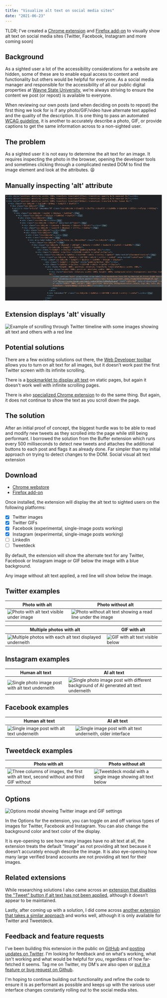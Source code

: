 ```yaml
---
title: "Visualize alt text on social media sites"
date: "2021-06-23"
---
```


TLDR; I've created a [Chrome extension](https://chrome.google.com/webstore/detail/social-visual-alt-text/bkpbmomfemcjdeekdffmbohifpndodmi) and [Firefox add-on](https://addons.mozilla.org/en-US/firefox/addon/social-visual-alt-text/) to visually show alt text on social media sites (Twitter, Facebook, Instagram and more coming soon)

## Background 

As a sighted user a lot of the accessibility considerations for a website are hidden, some of these are to enable equal access to content and functionality but others would be helpful for everyone. As a social media manager and responsible for the accessibility of all our public digital properties at [Wayne State University](https://mac.wayne.edu/web), we’re always striving to ensure the content we post (or repost) is available to everyone. 

When reviewing our own posts (and when deciding on posts to repost) the first thing we look for is if any photo/GIF/video have alternate text applied and the quality of the description. It is one thing to pass an automated  [WCAG guideline](https://www.w3.org/TR/WCAG20-TECHS/H37.html), it is another to accurately describe a photo, GIF, or provide captions to get the same information across to a non-sighted user.

## The problem

As a sighted user it is not easy to determine the alt text for an image. It requires inspecting the photo in the browser, opening the developer tools and sometimes clicking through a complicated nested DOM to find the image element and look at the attributes. 😫

<div class="row -mx-4 md:flex">
    <div class="md:w-1/2 px-4">
        <h2>Manually inspecting 'alt' attribute</h2>
        <img alt="Screenshot of Twitter.com DOM to select an image showing how deeply nested it is" src="/images/twitter-alt-text-dom.png" />
    </div>
    <div class="md:w-1/2 px-4">
        <h2>Extension displays 'alt' visually</h2>
        <img alt="Example of scrolling through Twitter timeline with some images showing alt text and others with a red line" src="https://nickdenardis.github.io/social-visual-alt-text/assets/twitter-example-timeline.gif" />
    </div>
</div>

## Potential solutions

There are a few existing solutions out there, the [Web Developer toolbar](https://chrome.google.com/webstore/detail/image-alt-text-viewer/nhmihbneenlkbjjpbimhegikadfleccd ) allows you to turn on alt text for all images, but it doesn’t work past the first Twitter screen with its infinite scrolling.

There is a [bookmarklet to display alt text](https://adrianroselli.com/2015/01/css-bookmarklets-for-testing-and-fixing.html#NewTwitterAlt) on static pages, but again it doesn't work well with infinite scrolling pages.

There is also [specialized Chrome extension](https://chrome.google.com/webstore/detail/image-alt-text-viewer/nhmihbneenlkbjjpbimhegikadfleccd) to do the same thing. But again, it does not continue to show the text as you scroll down the page.

## The solution

After an initial proof of concept, the biggest hurdle was to be able to read and modify new tweets as they scrolled into the page while still being performant. I borrowed the solution from the Buffer extension which runs every 500 milliseconds to detect new tweets and attaches the additional buttons to each post and flags it as already done. Far simpler than my initial approach on trying to detect changes to the DOM.
Social visual alt text extension

## Download
- [Chrome webstore](https://chrome.google.com/webstore/detail/social-visual-alt-text/bkpbmomfemcjdeekdffmbohifpndodmi)
- [Firefox add-on](https://addons.mozilla.org/en-US/firefox/addon/social-visual-alt-text/)

Once installed, the extension will display the alt text to sighted users on the following platforms:

- [x] Twitter images
- [x] Twitter GIFs
- [x] Facebook (experimental, single-image posts working)
- [x]  Instagram (experimental, single-image posts working)
- [ ] LinkedIn
- [ ] Tweetdeck

By default, the extension will show the alternate text for any Twitter, Facebook or Instagram image or GIF below the image with a blue background.

Any image without alt text applied, a red line will show below the image.

## Twitter examples

| Photo with alt | Photo without alt |
|--------|--------|
| ![Photo with alt text visible under image](https://nickdenardis.github.io/social-visual-alt-text/assets/twitter-example-single-image.png) | ![Photo without alt text showing a read line under the image](https://nickdenardis.github.io/social-visual-alt-text/assets/twitter-example-no-alt.png) |

| Multiple photos with alt | GIF with alt |
|--------|--------|
| ![Multiple photos with each alt text displayed underneith](https://nickdenardis.github.io/social-visual-alt-text/assets/twitter-example-multiple-photos.png) | ![GIF with alt text visible below](https://nickdenardis.github.io/social-visual-alt-text/assets/twitter-example-gif.png)

## Instagram examples

| Human alt text | AI alt text |
|--------|--------|
| ![Single photo image post with alt text underneith](https://nickdenardis.github.io/social-visual-alt-text/assets/instagram-example-single-image.png) | ![Single photo image post with different background of AI generated alt text underneith](https://nickdenardis.github.io/social-visual-alt-text/assets/instagram-example-single-image-ai.png) |

## Facebook examples

| Human alt text | AI alt text |
|--------|--------|
| ![Single image post with alt text underneith](https://nickdenardis.github.io/social-visual-alt-text/assets/facebook-example-single-image.png) | ![Single image post with alt text underneith, older interface](https://nickdenardis.github.io/social-visual-alt-text/assets/facebook-example-single-image-ai.png)

## Tweetdeck examples

| Photo with alt | Photo without alt |
|--------|--------|
| ![Three columns of images, the first with alt text, second without and third GIF without](https://nickdenardis.github.io/social-visual-alt-text/assets/tweetdeck-example-three-column-images.png) | ![Tweetdeck modal with a single image showing alt text below](https://nickdenardis.github.io/social-visual-alt-text/assets/tweetdeck-example-modal-image.png)

## Options

![Options modal showing Twitter image and GIF settings](https://nickdenardis.github.io/social-visual-alt-text/assets/extension-options.png)

In the Options for the extension, you can toggle on and off various types of images for Twitter, Facebook and Instagram. You can also change the background color and text color of the display.

It is eye-opening to see how many images have no alt text at all, the extension treats the default “Image” as not providing alt text because it doesn’t accurately enough describe the image. It is also eye-opening how many large verified brand accounts are not providing alt text for their images.

## Related extensions

While researching solutions I also came across an [extension that disables the "Tweet" button if alt text has not been applied](https://chrome.google.com/webstore/detail/twitter-required-alt-text/fpjlpckbikddocimpfcgaldjghimjiik ), although it doesn’t appear to be maintained.

Lastly, after coming up with a solution, I did come across [another extension that takes a similar approach](https://chrome.google.com/webstore/detail/alt-or-not/bhbbijphceaijfpppmdjmjalnogkhamc ) and works well, although it is only available for Twitter and Tweetdeck.

## Feedback and feature requests

I've been building this extension in the public on [GitHub](https://github.com/nickdenardis/social-visual-alt-text) and [posting updates on Twitter](https://twitter.com/nickdenardis). I'm looking for feedback and on what's working, what isn't working and what would be helpful for you, regardless of how far-fetched it seems. Tag me on Twitter, my DM's are also open or [put in a feature or bug request on Github](https://github.com/nickdenardis/social-visual-alt-text/issues).

I'm hoping to continue building out functionality and refine the code to ensure it is as performant as possible and keeps up with the various user interface changes constantly rolling out to the social media sites.
